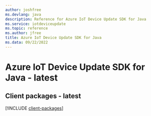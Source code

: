 ```yaml
---
author: joshfree
ms.devlang: java
description: Reference for Azure IoT Device Update SDK for Java
ms.service: iotdeviceupdate
ms.topic: reference
ms.author: jfree
title: Azure IoT Device Update SDK for Java
ms.data: 09/22/2022
---
```

# Azure IoT Device Update SDK for Java - latest

## Client packages - latest
[!INCLUDE [client-packages](iot-device-update-client-index.md)]
